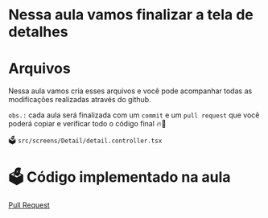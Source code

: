 # Nessa aula vamos finalizar a tela de detalhes

# Arquivos

Nessa aula vamos cria esses arquivos e você pode acompanhar todas as modificações realizadas através do github.

`obs.:` cada aula será finalizada com um `commit` e um `pull request` que você poderá copiar e verificar todo o código final 🔥🤌

🗳️ `src/screens/Detail/detail.controller.tsx`

# 🗳️ Código implementado na aula

[Pull Request](https://github.com/ismaelsousa/tv-maze-tutorial/pull)
